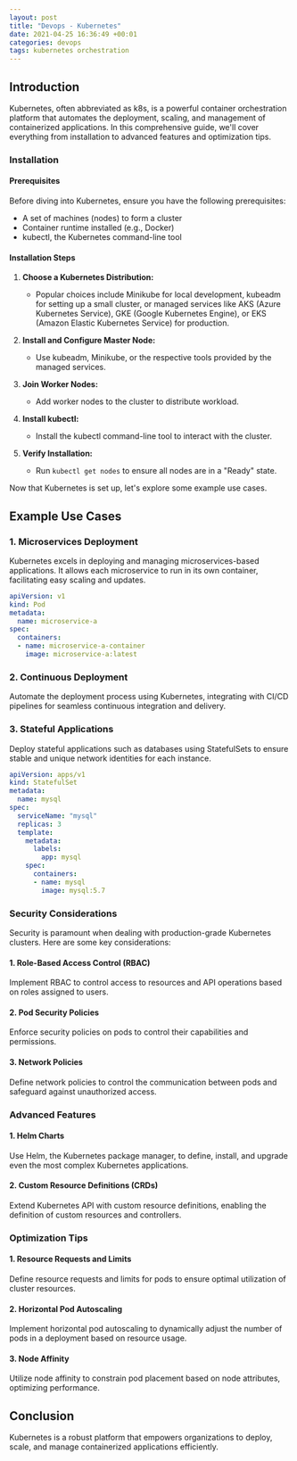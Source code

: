 ```yaml
---
layout: post
title: "Devops - Kubernetes"
date: 2021-04-25 16:36:49 +00:01
categories: devops
tags: kubernetes orchestration
---
```


## Introduction

Kubernetes, often abbreviated as k8s, is a powerful container orchestration platform that automates the deployment, scaling, and management of containerized applications. In this comprehensive guide, we'll cover everything from installation to advanced features and optimization tips.

### Installation

#### Prerequisites

Before diving into Kubernetes, ensure you have the following prerequisites:
- A set of machines (nodes) to form a cluster
- Container runtime installed (e.g., Docker)
- kubectl, the Kubernetes command-line tool

#### Installation Steps

1. **Choose a Kubernetes Distribution:**
   - Popular choices include Minikube for local development, kubeadm for setting up a small cluster, or managed services like AKS (Azure Kubernetes Service), GKE (Google Kubernetes Engine), or EKS (Amazon Elastic Kubernetes Service) for production.

2. **Install and Configure Master Node:**
   - Use kubeadm, Minikube, or the respective tools provided by the managed services.

3. **Join Worker Nodes:**
   - Add worker nodes to the cluster to distribute workload.

4. **Install kubectl:**
   - Install the kubectl command-line tool to interact with the cluster.

5. **Verify Installation:**
   - Run `kubectl get nodes` to ensure all nodes are in a "Ready" state.

Now that Kubernetes is set up, let's explore some example use cases.

## Example Use Cases

### 1. Microservices Deployment

Kubernetes excels in deploying and managing microservices-based applications. It allows each microservice to run in its own container, facilitating easy scaling and updates.

```yaml
apiVersion: v1
kind: Pod
metadata:
  name: microservice-a
spec:
  containers:
  - name: microservice-a-container
    image: microservice-a:latest
```

### 2. Continuous Deployment

Automate the deployment process using Kubernetes, integrating with CI/CD pipelines for seamless continuous integration and delivery.

### 3. Stateful Applications

Deploy stateful applications such as databases using StatefulSets to ensure stable and unique network identities for each instance.

```yaml
apiVersion: apps/v1
kind: StatefulSet
metadata:
  name: mysql
spec:
  serviceName: "mysql"
  replicas: 3
  template:
    metadata:
      labels:
        app: mysql
    spec:
      containers:
      - name: mysql
        image: mysql:5.7
```

### Security Considerations

Security is paramount when dealing with production-grade Kubernetes clusters. Here are some key considerations:

#### 1. Role-Based Access Control (RBAC)

Implement RBAC to control access to resources and API operations based on roles assigned to users.

#### 2. Pod Security Policies

Enforce security policies on pods to control their capabilities and permissions.

#### 3. Network Policies

Define network policies to control the communication between pods and safeguard against unauthorized access.

### Advanced Features

#### 1. Helm Charts

Use Helm, the Kubernetes package manager, to define, install, and upgrade even the most complex Kubernetes applications.

#### 2. Custom Resource Definitions (CRDs)

Extend Kubernetes API with custom resource definitions, enabling the definition of custom resources and controllers.

### Optimization Tips

#### 1. Resource Requests and Limits

Define resource requests and limits for pods to ensure optimal utilization of cluster resources.

#### 2. Horizontal Pod Autoscaling

Implement horizontal pod autoscaling to dynamically adjust the number of pods in a deployment based on resource usage.

#### 3. Node Affinity

Utilize node affinity to constrain pod placement based on node attributes, optimizing performance.

## Conclusion

Kubernetes is a robust platform that empowers organizations to deploy, scale, and manage containerized applications efficiently.
